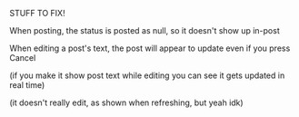 STUFF TO FIX!

When posting, the status is posted as null, so it doesn't show up in-post

When editing a post's text, the post will appear to update even if you press Cancel

  (if you make it show post text while editing you can see it gets updated in real time)
  
  (it doesn't really edit, as shown when refreshing, but yeah idk)
